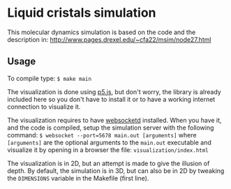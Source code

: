 Liquid cristals simulation
==========================

This molecular dynamics simulation is based on the code and the description in: http://www.pages.drexel.edu/~cfa22/msim/node27.html


Usage
-----

To compile type: `$ make main`

The visualization is done using [p5.js](http://hello.p5js.org/), but don't
worry, the library is already included here so you don't have to install it or 
to have a working internet connection to visualize it. 

The visualization requires to have [websocketd](http://websocketd.com/) 
installed.  When you have it, and the code is compiled, setup the simulation 
server with the following command: 
`$ websocket --port=5678 main.out [arguments]` 
where `[arguments]` are the optional arguments to the `main.out` executable and 
visualize it by opening in a browser the file: `visualization/index.html`

The visualization is in 2D, but an attempt is made to give the illusion of 
depth. By default, the simulation is in 3D, but can also be in 2D by tweaking 
the `DIMENSIONS` variable in the Makefile (first line).
